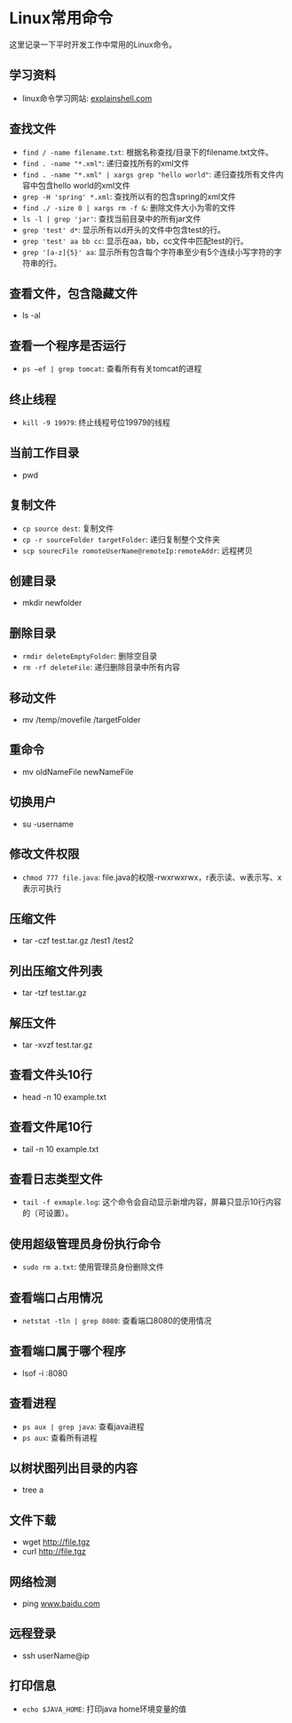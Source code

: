 # Linux常用命令

这里记录一下平时开发工作中常用的Linux命令。

## 学习资料

- linux命令学习网站: [explainshell.com](https://explainshell.com/)

## 查找文件

- `find / -name filename.txt`: 根据名称查找/目录下的filename.txt文件。
- `find . -name "*.xml"`: 递归查找所有的xml文件
- `find . -name "*.xml" | xargs grep "hello world"`: 递归查找所有文件内容中包含hello world的xml文件
- `grep -H 'spring' *.xml`: 查找所以有的包含spring的xml文件
- `find ./ -size 0 | xargs rm -f &`: 删除文件大小为零的文件
- `ls -l | grep 'jar'`: 查找当前目录中的所有jar文件
- `grep 'test' d*`: 显示所有以d开头的文件中包含test的行。
- `grep 'test' aa bb cc`: 显示在aa，bb，cc文件中匹配test的行。
- `grep '[a-z]{5}' aa`: 显示所有包含每个字符串至少有5个连续小写字符的字符串的行。

## 查看文件，包含隐藏文件

- ls -al

## 查看一个程序是否运行

- `ps –ef | grep tomcat`: 查看所有有关tomcat的进程

## 终止线程

- `kill -9 19979`: 终止线程号位19979的线程

## 当前工作目录

- pwd

## 复制文件

- `cp source dest`: 复制文件
- `cp -r sourceFolder targetFolder`: 递归复制整个文件夹
- `scp sourecFile romoteUserName@remoteIp:remoteAddr`: 远程拷贝

## 创建目录

- mkdir newfolder

## 删除目录

- `rmdir deleteEmptyFolder`: 删除空目录
- `rm -rf deleteFile`: 递归删除目录中所有内容

## 移动文件

- mv /temp/movefile /targetFolder

## 重命令

- mv oldNameFile newNameFile

## 切换用户

- su -username

## 修改文件权限

- `chmod 777 file.java`: file.java的权限-rwxrwxrwx，r表示读、w表示写、x表示可执行

## 压缩文件

- tar -czf test.tar.gz /test1 /test2

## 列出压缩文件列表

- tar -tzf test.tar.gz

## 解压文件

- tar -xvzf test.tar.gz

## 查看文件头10行

- head -n 10 example.txt

## 查看文件尾10行

- tail -n 10 example.txt

## 查看日志类型文件

- `tail -f exmaple.log`: 这个命令会自动显示新增内容，屏幕只显示10行内容的（可设置）。

## 使用超级管理员身份执行命令

- `sudo rm a.txt`: 使用管理员身份删除文件

## 查看端口占用情况

- `netstat -tln | grep 8080`: 查看端口8080的使用情况

## 查看端口属于哪个程序

- lsof -i :8080

## 查看进程

- `ps aux | grep java`: 查看java进程
- `ps aux`: 查看所有进程

## 以树状图列出目录的内容

- tree a

## 文件下载

- wget http://file.tgz
- curl http://file.tgz

## 网络检测

- ping www.baidu.com

## 远程登录

- ssh userName@ip

## 打印信息

- `echo $JAVA_HOME`: 打印java home环境变量的值
